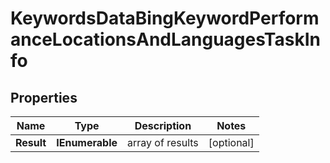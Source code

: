 # KeywordsDataBingKeywordPerformanceLocationsAndLanguagesTaskInfo


## Properties

| Name | Type | Description | Notes |
|------------ | ------------- | ------------- | -------------|
**Result** | **IEnumerable<KeywordsDataBingKeywordPerformanceLocationsAndLanguagesResultInfo>** | array of results |[optional]|
